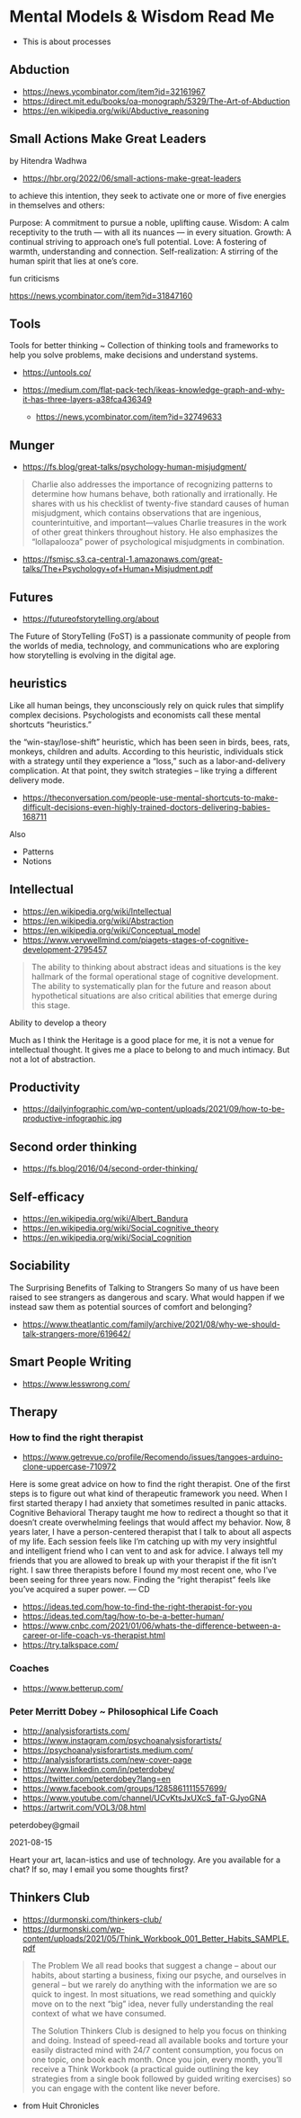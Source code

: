 # Mental Models & Wisdom Read Me

* This is about processes

## Abduction

* https://news.ycombinator.com/item?id=32161967
* https://direct.mit.edu/books/oa-monograph/5329/The-Art-of-Abduction
* https://en.wikipedia.org/wiki/Abductive_reasoning


## Small Actions Make Great Leaders

by Hitendra Wadhwa

* https://hbr.org/2022/06/small-actions-make-great-leaders

to achieve this intention, they seek to activate one or more of five energies in themselves and others:

Purpose: A commitment to pursue a noble, uplifting cause.
Wisdom: A calm receptivity to the truth — with all its nuances — in every situation.
Growth: A continual striving to approach one’s full potential.
Love: A fostering of warmth, understanding and connection.
Self-realization: A stirring of the human spirit that lies at one’s core.

fun criticisms

https://news.ycombinator.com/item?id=31847160


## Tools

Tools for better thinking ~ Collection of thinking tools and frameworks to help you solve problems, make decisions and understand systems.
* https://untools.co/

* https://medium.com/flat-pack-tech/ikeas-knowledge-graph-and-why-it-has-three-layers-a38fca436349
  * https://news.ycombinator.com/item?id=32749633

## Munger

* https://fs.blog/great-talks/psychology-human-misjudgment/

> Charlie also addresses the importance of recognizing patterns to determine how humans behave, both rationally and irrationally. He shares with us his checklist of twenty-five standard causes of human misjudgment, which contains observations that are ingenious, counterintuitive, and important—values Charlie treasures in the work of other great thinkers throughout history. He also emphasizes the “lollapalooza” power of psychological misjudgments in combination.

* https://fsmisc.s3.ca-central-1.amazonaws.com/great-talks/The+Psychology+of+Human+Misjudment.pdf

## Futures

* https://futureofstorytelling.org/about

The Future of StoryTelling (FoST) is a passionate community of people from the worlds of media, technology, and communications who are exploring how storytelling is evolving in the digital age.


## heuristics

Like all human beings, they unconsciously rely on quick rules that simplify complex decisions. Psychologists and economists call these mental shortcuts “heuristics.”

the “win-stay/lose-shift” heuristic, which has been seen in birds, bees, rats, monkeys, children and adults. According to this heuristic, individuals stick with a strategy until they experience a “loss,” such as a labor-and-delivery complication. At that point, they switch strategies – like trying a different delivery mode.

* https://theconversation.com/people-use-mental-shortcuts-to-make-difficult-decisions-even-highly-trained-doctors-delivering-babies-168711

Also

* Patterns
* Notions


## Intellectual

* https://en.wikipedia.org/wiki/Intellectual
* https://en.wikipedia.org/wiki/Abstraction
* https://en.wikipedia.org/wiki/Conceptual_model
* https://www.verywellmind.com/piagets-stages-of-cognitive-development-2795457

>The ability to thinking about abstract ideas and situations is the key hallmark of the formal operational stage of cognitive development. The ability to systematically plan for the future and reason about hypothetical situations are also critical abilities that emerge during this stage.

Ability to develop a theory

Much as I think the Heritage is a good place for me, it is not a venue for intellectual thought. It gives me a place to belong to and much intimacy. But not a lot of abstraction.

## Productivity

* https://dailyinfographic.com/wp-content/uploads/2021/09/how-to-be-productive-infographic.jpg

## Second order thinking

* https://fs.blog/2016/04/second-order-thinking/


## Self-efficacy

* https://en.wikipedia.org/wiki/Albert_Bandura
* https://en.wikipedia.org/wiki/Social_cognitive_theory
* https://en.wikipedia.org/wiki/Social_cognition



## Sociability

The Surprising Benefits of Talking to Strangers
So many of us have been raised to see strangers as dangerous and scary. What would happen if we instead saw them as potential sources of comfort and belonging?

* https://www.theatlantic.com/family/archive/2021/08/why-we-should-talk-strangers-more/619642/



## Smart People Writing

* https://www.lesswrong.com/


## Therapy


### How to find the right therapist

* https://www.getrevue.co/profile/Recomendo/issues/tangoes-arduino-clone-uppercase-710972

Here is some great advice on how to find the right therapist. One of the first steps is to figure out what kind of therapeutic framework you need. When I first started therapy I had anxiety that sometimes resulted in panic attacks. Cognitive Behavioral Therapy taught me how to redirect a thought so that it doesn’t create overwhelming feelings that would affect my behavior. Now, 8 years later, I have a person-centered therapist that I talk to about all aspects of my life. Each session feels like I’m catching up with my very insightful and intelligent friend who I can vent to and ask for advice. I always tell my friends that you are allowed to break up with your therapist if the fit isn’t right. I saw three therapists before I found my most recent one, who I’ve been seeing for three years now. Finding the “right therapist” feels like you’ve acquired a super power. — CD

* https://ideas.ted.com/how-to-find-the-right-therapist-for-you
* https://ideas.ted.com/tag/how-to-be-a-better-human/
* https://www.cnbc.com/2021/01/06/whats-the-difference-between-a-career-or-life-coach-vs-therapist.html
* https://try.talkspace.com/


### Coaches

* https://www.betterup.com/


### Peter Merritt Dobey ~ Philosophical Life Coach

* http://analysisforartists.com/
* https://www.instagram.com/psychoanalysisforartists/
* https://psychoanalysisforartists.medium.com/
* http://analysisforartists.com/new-cover-page
* https://www.linkedin.com/in/peterdobey/
* https://twitter.com/peterdobey?lang=en
* https://www.facebook.com/groups/1285861111557699/
* https://www.youtube.com/channel/UCvKtsJxUXcS_faT-GJyoGNA
* https://artwrit.com/VOL3/08.html

peterdobey@gmail

2021-08-15

Heart your art, lacan-istics and use of technology.
Are you available for a chat? If so, may I email you some thoughts first?


## Thinkers Club

* https://durmonski.com/thinkers-club/
* https://durmonski.com/wp-content/uploads/2021/05/Think_Workbook_001_Better_Habits_SAMPLE.pdf

>The Problem
>We all read books that suggest a change – about our habits, about starting a business, fixing our psyche, and ourselves in general – but we rarely do anything with the information we are so quick to ingest. In most situations, we read something and quickly move on to the next “big” idea, never fully understanding the real context of what we have consumed.
>
>The Solution
>Thinkers Club is designed to help you focus on thinking and doing. Instead of speed-read all available books and torture your easily distracted mind with 24/7 content consumption, you focus on one topic, one book each month. Once you join, every month, you’ll receive a Think Workbook (a practical guide outlining the key strategies from a single book followed by guided writing exercises) so you can engage with the content like never before.

* from Huit Chronicles

